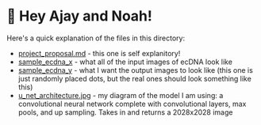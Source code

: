 # 👋 Hey Ajay and Noah!

Here's a quick explanation of the files in this directory:
- [project_proposal.md](/project_proposal.md/) - this one is self explanitory!
- [sample_ecdna_x](/sample_ecdna_x.png/) - what all of the input images of ecDNA look like
- [sample_ecdna_y](/sample_ecdna_x.png/) - what I want the output images to look like (this one is just randomly placed dots, but the real ones should look something like this)
- [u_net_architecture.jpg](/u_net_architecture.jpg/) - my diagram of the model I am using: a convolutional neural network complete with convolutional layers, max pools, and up sampling. Takes in and returns a 2028x2028 image
